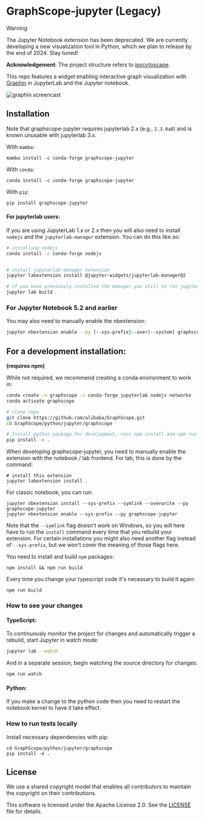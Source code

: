 # GraphScope-jupyter (Legacy)

> [!WARNING]  
> The Jupyter Notebook extension has been deprecated. We are currently developing a new visualization tool in Python, which we plan to release by the end of 2024. Stay tuned!


**Acknowledgement**: The project structure refers to [ipycytoscape](https://github.com/QuantStack/ipycytoscape/tree/1.1.0).

This repo features a widget enabling interactive graph visualization with [Graphin](https://github.com/antvis/Graphin) in JupyterLab and the Jupyter notebook.

![graphin screencast](https://gw.alipayobjects.com/mdn/rms_f8c6a0/afts/img/A*EJvtT7KcywAAAAAAAAAAAAAAARQnAQ)

## Installation

Note that graphscope-jupyter requires jupyterlab 2.x (e.g., `2.3.0a0`) and is known unusable with jupyterlab 3.x.

With `mamba`:

```
mamba install -c conda-forge graphscope-jupyter
```

With `conda`:

```
conda install -c conda-forge graphscope-jupyter
```

With `pip`:

```bash
pip install graphscope-jupyter
```

#### For jupyterlab users:

If you are using JupyterLab 1.x or 2.x then you will also need to install `nodejs` and the `jupyterlab-manager` extension. You can do this like so:

```bash
# installing nodejs
conda install -c conda-forge nodejs


# install jupyterlab-manager extension
jupyter labextension install @jupyter-widgets/jupyterlab-manager@2

# if you have previously installed the manager you still to run jupyter lab build
jupyter lab build
```

### For Jupyter Notebook 5.2 and earlier

You may also need to manually enable the nbextension:

```bash
jupyter nbextension enable --py [--sys-prefix|--user|--system] graphscope-jupyter
```

## For a development installation:

**(requires npm)**

While not required, we recommend creating a conda environment to work in:

```bash
conda create -n graphscope -c conda-forge jupyterlab nodejs networkx
conda activate graphscope

# clone repo
git clone https://github.com/alibaba/GraphScope.git
cd GraphScope/python/jupyter/graphscope

# Install python package for development, runs npm install and npm run build
pip install -e .
```

When developing graphscope-jupyter, you need to manually enable the extension with the
notebook / lab frontend. For lab, this is done by the command:

```
# install this extension
jupyter labextension install .
```

For classic notebook, you can run:

```
jupyter nbextension install --sys-prefix --symlink --overwrite --py graphscope-jupyter
jupyter nbextension enable --sys-prefix --py graphscope-jupyter
```

Note that the `--symlink` flag doesn't work on Windows, so you will here have to run
the `install` command every time that you rebuild your extension. For certain installations
you might also need another flag instead of `--sys-prefix`, but we won't cover the meaning
of those flags here.

You need to install and build `npm` packages:

```
npm install && npm run build
```

Every time you change your typescript code it's necessary to build it again:

```
npm run build
```

### How to see your changes

#### TypeScript:

To continuously monitor the project for changes and automatically trigger a rebuild, start Jupyter in watch mode:

```bash
jupyter lab --watch
```

And in a separate session, begin watching the source directory for changes:

```bash
npm run watch
```

#### Python:

If you make a change to the python code then you need to restart the notebook kernel to have it take effect.

### How to run tests locally

Install necessary dependencies with pip:

```
cd GraphScope/python/jupyter/graphscope
pip install -e .
```

## License

We use a shared copyright model that enables all contributors to maintain the
copyright on their contributions.

This software is licensed under the Apache License 2.0. See the
[LICENSE](LICENSE) file for details.
